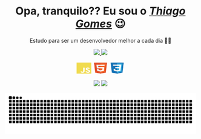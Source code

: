 <div>
  <h1 align="center">Opa, tranquilo?? Eu sou o <a href="https://www.linkedin.com/in/thiago-gomes-165ab722b/"><i>Thiago Gomes</i></a> 😉️</h1>
  <p align="center">Estudo para ser um desenvolvedor melhor a cada dia 🧑‍🎓</p>


<div align="center">
  <a href="https://github.com/thgomes1">
    <img height="150em" src="https://github-readme-stats.vercel.app/api?username=thgomes1&count_private=true&include_all_commits=true&show_icons=true&theme=github_dark&hide_border=false&show_owner=true"/>
    <img height="150em" src="https://github-readme-stats.vercel.app/api/top-langs/?username=thgomes1&theme=github_dark&hide_border=false&&layout=compact"/>
  </a>
</div>

<div align="center" valign="top"><br>
  <img align="center" alt="Js" height="30" width="40" src="https://raw.githubusercontent.com/devicons/devicon/master/icons/javascript/javascript-plain.svg">
  <img align="center" alt="HTML" height="30" width="40" src="https://raw.githubusercontent.com/devicons/devicon/master/icons/html5/html5-original.svg">
  <img align="center" alt="CSS" height="30" width="40" src="https://raw.githubusercontent.com/devicons/devicon/master/icons/css3/css3-original.svg">
</div><br>

<div align="center">
  <a href="https://www.linkedin.com/in/thiago-gomes-165ab722b/" target="_blank"><img src="https://img.shields.io/badge/-LinkedIn-%230077B5?style=for-the-badge&logo=linkedin&logoColor=white" target="_blank"></a> 
  <a href="mailto:thiagogomesabreu01@gmail.com"><img src="https://img.shields.io/badge/-Gmail-%23333?style=for-the-badge&logo=gmail&logoColor=white" target="_blank"></a>
</div>

<div align="center">
  
  ![Snake animation](https://github.com/thgomes1/thgomes1/blob/output/github-contribution-grid-snake.svg)
  
</div>

